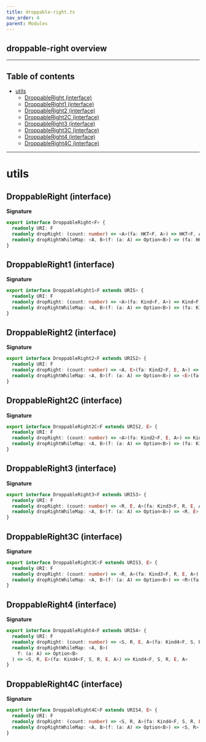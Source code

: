 ```yaml
---
title: droppable-right.ts
nav_order: 4
parent: Modules
---
```


## droppable-right overview

---

<h2 class="text-delta">Table of contents</h2>

- [utils](#utils)
  - [DroppableRight (interface)](#droppableright-interface)
  - [DroppableRight1 (interface)](#droppableright1-interface)
  - [DroppableRight2 (interface)](#droppableright2-interface)
  - [DroppableRight2C (interface)](#droppableright2c-interface)
  - [DroppableRight3 (interface)](#droppableright3-interface)
  - [DroppableRight3C (interface)](#droppableright3c-interface)
  - [DroppableRight4 (interface)](#droppableright4-interface)
  - [DroppableRight4C (interface)](#droppableright4c-interface)

---

# utils

## DroppableRight (interface)

**Signature**

```ts
export interface DroppableRight<F> {
  readonly URI: F
  readonly dropRight: (count: number) => <A>(fa: HKT<F, A>) => HKT<F, A>
  readonly dropRightWhileMap: <A, B>(f: (a: A) => Option<B>) => (fa: HKT<F, A>) => HKT<F, A>
}
```

## DroppableRight1 (interface)

**Signature**

```ts
export interface DroppableRight1<F extends URIS> {
  readonly URI: F
  readonly dropRight: (count: number) => <A>(fa: Kind<F, A>) => Kind<F, A>
  readonly dropRightWhileMap: <A, B>(f: (a: A) => Option<B>) => (fa: Kind<F, A>) => Kind<F, A>
}
```

## DroppableRight2 (interface)

**Signature**

```ts
export interface DroppableRight2<F extends URIS2> {
  readonly URI: F
  readonly dropRight: (count: number) => <A, E>(fa: Kind2<F, E, A>) => Kind2<F, E, A>
  readonly dropRightWhileMap: <A, B>(f: (a: A) => Option<B>) => <E>(fa: Kind2<F, E, A>) => Kind2<F, E, A>
}
```

## DroppableRight2C (interface)

**Signature**

```ts
export interface DroppableRight2C<F extends URIS2, E> {
  readonly URI: F
  readonly dropRight: (count: number) => <A>(fa: Kind2<F, E, A>) => Kind2<F, E, A>
  readonly dropRightWhileMap: <A, B>(f: (a: A) => Option<B>) => (fa: Kind2<F, E, A>) => Kind2<F, E, A>
}
```

## DroppableRight3 (interface)

**Signature**

```ts
export interface DroppableRight3<F extends URIS3> {
  readonly URI: F
  readonly dropRight: (count: number) => <R, E, A>(fa: Kind3<F, R, E, A>) => Kind3<F, R, E, A>
  readonly dropRightWhileMap: <A, B>(f: (a: A) => Option<B>) => <R, E>(fa: Kind3<F, R, E, A>) => Kind3<F, R, E, A>
}
```

## DroppableRight3C (interface)

**Signature**

```ts
export interface DroppableRight3C<F extends URIS3, E> {
  readonly URI: F
  readonly dropRight: (count: number) => <R, A>(fa: Kind3<F, R, E, A>) => Kind3<F, R, E, A>
  readonly dropRightWhileMap: <A, B>(f: (a: A) => Option<B>) => <R>(fa: Kind3<F, R, E, A>) => Kind3<F, R, E, A>
}
```

## DroppableRight4 (interface)

**Signature**

```ts
export interface DroppableRight4<F extends URIS4> {
  readonly URI: F
  readonly dropRight: (count: number) => <S, R, E, A>(fa: Kind4<F, S, R, E, A>) => Kind4<F, S, R, E, A>
  readonly dropRightWhileMap: <A, B>(
    f: (a: A) => Option<B>
  ) => <S, R, E>(fa: Kind4<F, S, R, E, A>) => Kind4<F, S, R, E, A>
}
```

## DroppableRight4C (interface)

**Signature**

```ts
export interface DroppableRight4C<F extends URIS4, E> {
  readonly URI: F
  readonly dropRight: (count: number) => <S, R, A>(fa: Kind4<F, S, R, E, A>) => Kind4<F, S, R, E, A>
  readonly dropRightWhileMap: <A, B>(f: (a: A) => Option<B>) => <S, R>(fa: Kind4<F, S, R, E, A>) => Kind4<F, S, R, E, A>
}
```
